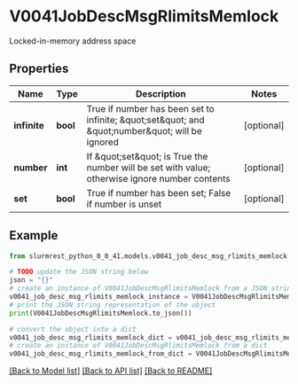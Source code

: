 # V0041JobDescMsgRlimitsMemlock

Locked-in-memory address space

## Properties

Name | Type | Description | Notes
------------ | ------------- | ------------- | -------------
**infinite** | **bool** | True if number has been set to infinite; \&quot;set\&quot; and \&quot;number\&quot; will be ignored | [optional] 
**number** | **int** | If \&quot;set\&quot; is True the number will be set with value; otherwise ignore number contents | [optional] 
**set** | **bool** | True if number has been set; False if number is unset | [optional] 

## Example

```python
from slurmrest_python_0_0_41.models.v0041_job_desc_msg_rlimits_memlock import V0041JobDescMsgRlimitsMemlock

# TODO update the JSON string below
json = "{}"
# create an instance of V0041JobDescMsgRlimitsMemlock from a JSON string
v0041_job_desc_msg_rlimits_memlock_instance = V0041JobDescMsgRlimitsMemlock.from_json(json)
# print the JSON string representation of the object
print(V0041JobDescMsgRlimitsMemlock.to_json())

# convert the object into a dict
v0041_job_desc_msg_rlimits_memlock_dict = v0041_job_desc_msg_rlimits_memlock_instance.to_dict()
# create an instance of V0041JobDescMsgRlimitsMemlock from a dict
v0041_job_desc_msg_rlimits_memlock_from_dict = V0041JobDescMsgRlimitsMemlock.from_dict(v0041_job_desc_msg_rlimits_memlock_dict)
```
[[Back to Model list]](../README.md#documentation-for-models) [[Back to API list]](../README.md#documentation-for-api-endpoints) [[Back to README]](../README.md)


